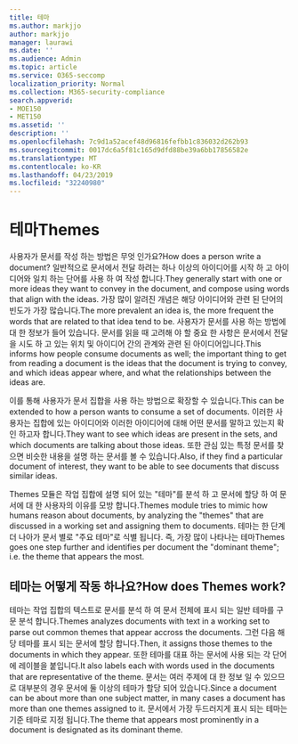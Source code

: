 ```yaml
---
title: 테마
ms.author: markjjo
author: markjjo
manager: laurawi
ms.date: ''
ms.audience: Admin
ms.topic: article
ms.service: O365-seccomp
localization_priority: Normal
ms.collection: M365-security-compliance
search.appverid:
- MOE150
- MET150
ms.assetid: ''
description: ''
ms.openlocfilehash: 7c9d1a52acef48d96816fefbb1c836032d262b93
ms.sourcegitcommit: 0017dc6a5f81c165d9dfd88be39a6bb17856582e
ms.translationtype: MT
ms.contentlocale: ko-KR
ms.lasthandoff: 04/23/2019
ms.locfileid: "32240980"
---
```

# <a name="themes"></a><span data-ttu-id="da782-102">테마</span><span class="sxs-lookup"><span data-stu-id="da782-102">Themes</span></span>
<span data-ttu-id="da782-103">사용자가 문서를 작성 하는 방법은 무엇 인가요?</span><span class="sxs-lookup"><span data-stu-id="da782-103">How does a person write a document?</span></span> <span data-ttu-id="da782-104">일반적으로 문서에서 전달 하려는 하나 이상의 아이디어를 시작 하 고 아이디어와 일치 하는 단어를 사용 하 여 작성 합니다.</span><span class="sxs-lookup"><span data-stu-id="da782-104">They generally start with one or more ideas they want to convey in the document, and compose using words that align with the ideas.</span></span> <span data-ttu-id="da782-105">가장 많이 알려진 개념은 해당 아이디어와 관련 된 단어의 빈도가 가장 많습니다.</span><span class="sxs-lookup"><span data-stu-id="da782-105">The more prevalent an idea is, the more frequent the words that are related to that idea tend to be.</span></span> <span data-ttu-id="da782-106">사용자가 문서를 사용 하는 방법에 대 한 정보가 들어 있습니다. 문서를 읽을 때 고려해 야 할 중요 한 사항은 문서에서 전달을 시도 하 고 있는 위치 및 아이디어 간의 관계와 관련 된 아이디어입니다.</span><span class="sxs-lookup"><span data-stu-id="da782-106">This informs how people consume documents as well; the important thing to get from reading a document is the ideas that the document is trying to convey, and which ideas appear where, and what the relationships between the ideas are.</span></span>

<span data-ttu-id="da782-107">이를 통해 사용자가 문서 집합을 사용 하는 방법으로 확장할 수 있습니다.</span><span class="sxs-lookup"><span data-stu-id="da782-107">This can be extended to how a person wants to consume a set of documents.</span></span> <span data-ttu-id="da782-108">이러한 사용자는 집합에 있는 아이디어와 이러한 아이디어에 대해 어떤 문서를 말하고 있는지 확인 하고자 합니다.</span><span class="sxs-lookup"><span data-stu-id="da782-108">They want to see which ideas are present in the sets, and which documents are talking about those ideas.</span></span> <span data-ttu-id="da782-109">또한 관심 있는 특정 문서를 찾으면 비슷한 내용을 설명 하는 문서를 볼 수 있습니다.</span><span class="sxs-lookup"><span data-stu-id="da782-109">Also, if they find a particular document of interest, they want to be able to see documents that discuss similar ideas.</span></span>

<span data-ttu-id="da782-110">Themes 모듈은 작업 집합에 설명 되어 있는 "테마"를 분석 하 고 문서에 할당 하 여 문서에 대 한 사용자의 이유를 모방 합니다.</span><span class="sxs-lookup"><span data-stu-id="da782-110">Themes module tries to mimic how humans reason about documents, by analyzing the "themes" that are discussed in a working set and assigning them to documents.</span></span> <span data-ttu-id="da782-111">테마는 한 단계 더 나아가 문서 별로 "주요 테마"로 식별 됩니다. 즉, 가장 많이 나타나는 테마</span><span class="sxs-lookup"><span data-stu-id="da782-111">Themes goes one step further and identifies per document the "dominant theme"; i.e. the theme that appears the most.</span></span>

## <a name="how-does-themes-work"></a><span data-ttu-id="da782-112">테마는 어떻게 작동 하나요?</span><span class="sxs-lookup"><span data-stu-id="da782-112">How does Themes work?</span></span>
<span data-ttu-id="da782-113">테마는 작업 집합의 텍스트로 문서를 분석 하 여 문서 전체에 표시 되는 일반 테마를 구문 분석 합니다.</span><span class="sxs-lookup"><span data-stu-id="da782-113">Themes analyzes documents with text in a working set to parse out common themes that appear accross the documents.</span></span> <span data-ttu-id="da782-114">그런 다음 해당 테마를 표시 되는 문서에 할당 합니다.</span><span class="sxs-lookup"><span data-stu-id="da782-114">Then, it assigns those themes to the documents in which they appear.</span></span> <span data-ttu-id="da782-115">또한 테마를 대표 하는 문서에 사용 되는 각 단어에 레이블을 붙입니다.</span><span class="sxs-lookup"><span data-stu-id="da782-115">It also labels each with words used in the documents that are representative of the theme.</span></span> <span data-ttu-id="da782-116">문서는 여러 주제에 대 한 정보 일 수 있으므로 대부분의 경우 문서에 둘 이상의 테마가 할당 되어 있습니다.</span><span class="sxs-lookup"><span data-stu-id="da782-116">Since a document can be about more than one subject matter, in many cases a document has more than one themes assigned to it.</span></span> <span data-ttu-id="da782-117">문서에서 가장 두드러지게 표시 되는 테마는 기준 테마로 지정 됩니다.</span><span class="sxs-lookup"><span data-stu-id="da782-117">The theme that appears most prominently in a document is designated as its dominant theme.</span></span>